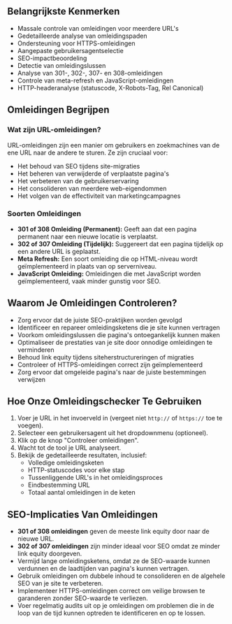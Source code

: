 ## Belangrijkste Kenmerken

- Massale controle van omleidingen voor meerdere URL's
- Gedetailleerde analyse van omleidingspaden
- Ondersteuning voor HTTPS-omleidingen
- Aangepaste gebruikersagentselectie
- SEO-impactbeoordeling
- Detectie van omleidingslussen
- Analyse van 301-, 302-, 307- en 308-omleidingen
- Controle van meta-refresh en JavaScript-omleidingen
- HTTP-headeranalyse (statuscode, X-Robots-Tag, Rel Canonical)

## Omleidingen Begrijpen

### Wat zijn URL-omleidingen?

URL-omleidingen zijn een manier om gebruikers en zoekmachines van de ene URL naar de andere te sturen. Ze zijn cruciaal voor:

- Het behoud van SEO tijdens site-migraties
- Het beheren van verwijderde of verplaatste pagina's
- Het verbeteren van de gebruikerservaring
- Het consolideren van meerdere web-eigendommen
- Het volgen van de effectiviteit van marketingcampagnes

### Soorten Omleidingen

- **301 of 308 Omleiding (Permanent):** Geeft aan dat een pagina permanent naar een nieuwe locatie is verplaatst.
- **302 of 307 Omleiding (Tijdelijk):** Suggereert dat een pagina tijdelijk op een andere URL is geplaatst.
- **Meta Refresh:** Een soort omleiding die op HTML-niveau wordt geïmplementeerd in plaats van op serverniveau.
- **JavaScript Omleiding:** Omleidingen die met JavaScript worden geïmplementeerd, vaak minder gunstig voor SEO.

## Waarom Je Omleidingen Controleren?

- Zorg ervoor dat de juiste SEO-praktijken worden gevolgd
- Identificeer en repareer omleidingsketens die je site kunnen vertragen
- Voorkom omleidingslussen die pagina's ontoegankelijk kunnen maken
- Optimaliseer de prestaties van je site door onnodige omleidingen te verminderen
- Behoud link equity tijdens siteherstructureringen of migraties
- Controleer of HTTPS-omleidingen correct zijn geïmplementeerd
- Zorg ervoor dat omgeleide pagina's naar de juiste bestemmingen verwijzen

## Hoe Onze Omleidingschecker Te Gebruiken

1. Voer je URL in het invoerveld in (vergeet niet `http://` of `https://` toe te voegen).
2. Selecteer een gebruikersagent uit het dropdownmenu (optioneel).
3. Klik op de knop "Controleer omleidingen".
4. Wacht tot de tool je URL analyseert.
5. Bekijk de gedetailleerde resultaten, inclusief:
   - Volledige omleidingsketen
   - HTTP-statuscodes voor elke stap
   - Tussenliggende URL's in het omleidingsproces
   - Eindbestemming URL
   - Totaal aantal omleidingen in de keten

## SEO-Implicaties Van Omleidingen

- **301 of 308 omleidingen** geven de meeste link equity door naar de nieuwe URL.
- **302 of 307 omleidingen** zijn minder ideaal voor SEO omdat ze minder link equity doorgeven.
- Vermijd lange omleidingsketens, omdat ze de SEO-waarde kunnen verdunnen en de laadtijden van pagina's kunnen vertragen.
- Gebruik omleidingen om dubbele inhoud te consolideren en de algehele SEO van je site te verbeteren.
- Implementeer HTTPS-omleidingen correct om veilige browsen te garanderen zonder SEO-waarde te verliezen.
- Voer regelmatig audits uit op je omleidingen om problemen die in de loop van de tijd kunnen optreden te identificeren en op te lossen.

